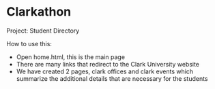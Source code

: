 # Clarkathon

Project: Student Directory

How to use this:
- Open home.html, this is the main page
- There are many links that redirect to the Clark University website
- We have created 2 pages, clark offices and clark events which summarize the additional details that are necessary for the students 
